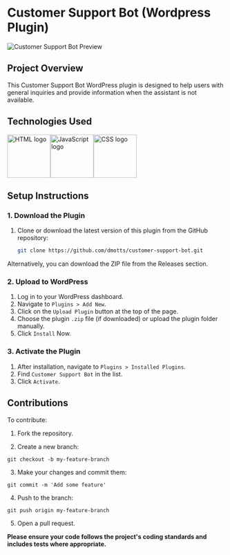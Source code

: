 # Customer Support Bot (Wordpress Plugin)

![Customer Support Bot Preview](https://res.cloudinary.com/dzpafdvkm/image/upload/v1725829845/Portfolio/virtual-assistant-chat-widget.png)

## Project Overview
This Customer Support Bot WordPress plugin is designed to help users with general inquiries and provide information when the assistant is not available.

## Technologies Used
<p 
   style="
       display: flex;   
   ">
   <img src="logo" alt="HTML logo" width="100"/>
   <img src="logo" alt="JavaScript logo" width="100"/>
   <img src="logo" alt="CSS logo" width="100"/>
</p>

## Setup Instructions
### 1. Download the Plugin
1. Clone or download the latest version of this plugin from the GitHub repository:
   ```bash
   git clone https://github.com/dmotts/customer-support-bot.git
Alternatively, you can download the ZIP file from the Releases section.

### 2. Upload to WordPress
1) Log in to your WordPress dashboard.
2) Navigate to `Plugins > Add New`.
3) Click on the `Upload Plugin` button at the top of the page.
4) Choose the plugin `.zip` file (if downloaded) or upload the plugin folder manually.
5) Click `Install` Now.

### 3. Activate the Plugin
1) After installation, navigate to `Plugins > Installed Plugins`.
2) Find `Customer Support Bot` in the list.
3) Click `Activate`.

## Contributions
To contribute:

1) Fork the repository.

2) Create a new branch: 
```
git checkout -b my-feature-branch
```

3) Make your changes and commit them: 
```
git commit -m 'Add some feature'
```
4) Push to the branch: 
```
git push origin my-feature-branch
```

5) Open a pull request.

<p><strong>Please ensure your code follows the project's coding standards and includes tests where appropriate.</strong></p>

